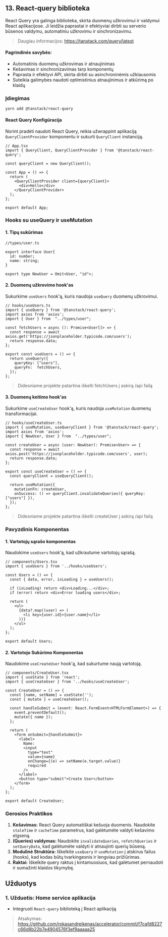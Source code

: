 ## 13. React-query biblioteka

React Query yra galinga biblioteka, skirta duomenų užkrovimui ir valdymui React aplikacijose. Ji leidžia paprastai ir efektyviai dirbti su serverio būsenos valdymu, automatiniu užkrovimu ir sinchronizavimu.

> Daugiau informacijos: https://tanstack.com/query/latest

#### Pagrindinės savybės:

-   Automatinis duomenų užkrovimas ir atnaujinimas
-   Kešavimas ir sinchronizavimas tarp komponentų
-   Paprasta ir efektyvi API, skirta dirbti su asinchroninėmis užklausomis
-   Suteikia galimybes naudoti optimistinius atnaujinimus ir atkūrimą po klaidų

### Įdiegimas

`yarn add @tanstack/react-query` 


#### React Query Konfigūracija

Norint pradėti naudoti React Query, reikia užwrappint aplikaciją `QueryClientProvider` komponentu ir sukurti `QueryClient` instanciją.

	// App.tsx
	import { QueryClient, QueryClientProvider } from '@tanstack/react-query';

	const queryClient = new QueryClient();

	const App = () => {
	  return (
	    <QueryClientProvider client={queryClient}>
	      <div>Hello</div>
	    </QueryClientProvider>
	  );
	};

	export default App;

### Hooks su useQuery ir useMutation

#### 1. Tipų sukūrimas
	//types/user.ts
	
	export interface User{
	  id: number;
	  name: string;
	}

	export type NewUser = Omit<User, "id">;

#### 2. Duomenų užkrovimo hook'as

Sukurkime `useUsers` hook'ą, kuris naudoja `useQuery` duomenų užkrovimui.


	// hooks/useUsers.ts
	import { useQuery } from '@tanstack/react-query';
	import axios from 'axios';
	import { User } from  "../types/user";

	const fetchUsers = async (): Promise<User[]> => {
	  const response = await axios.get('https://jsonplaceholder.typicode.com/users');
	  return response.data;
	};

	export const useUsers = () => {
	  return useQuery({
		queryKey: ["users"],
		queryFn:  fetchUsers,
	  });
	};

> Didesniame projekte patartina iškelti fetchUsers į askirą /api failą


#### 3. Duomenų keitimo hook'as

Sukurkime `useCreateUser` hook'ą, kuris naudoja `useMutation` duomenų transformacijai.

	// hooks/useCreateUser.ts
	import { useMutation, useQueryClient } from '@tanstack/react-query';
	import axios from 'axios';
	import { NewUser, User } from  "../types/user";

	const createUser = async (user: NewUser): Promise<User> => {
	  const response = await axios.post('https://jsonplaceholder.typicode.com/users', user);
	  return response.data;
	};

	export const useCreateUser = () => {
	  const queryClient = useQueryClient();
		
	  return useMutation({
		mutationFn: createUser,
		onSuccess: () => queryClient.invalidateQueries({ queryKey: ["users"] }),
	  });
	};
	
> Didesniame projekte patartina iškelti createUser į askirą /api failą

### Pavyzdinis Komponentas

#### 1. Vartotojų sąrašo komponentas

Naudokime `useUsers` hook'ą, kad užkrautume vartotojų sąrašą.

	// components/Users.tsx
	import { useUsers } from '../hooks/useUsers';

	const Users = () => {
	  const { data, error, isLoading } = useUsers();

	  if (isLoading) return <div>Loading...</div>;
	  if (error) return <div>Error loading users</div>;

	  return (
	    <ul>
	      {data?.map((user) => (
	        <li key={user.id}>{user.name}</li>
	      ))}
	    </ul>
	  );
	};

	export default Users;

#### 2. Vartotojo Sukūrimo Komponentas

Naudokime `useCreateUser` hook'ą, kad sukurtume naują vartotoją.

	// components/CreateUser.tsx
	import { useState } from 'react';
	import { useCreateUser } from '../hooks/useCreateUser';

	const CreateUser = () => {
	  const [name, setName] = useState('');
	  const { mutate } = useCreateUser();

	  const handleSubmit = (event: React.FormEvent<HTMLFormElement>) => {
	    event.preventDefault();
	    mutate({ name });
	  };

	  return (
	    <form onSubmit={handleSubmit}>
	      <label>
	        Name:
	        <input
	          type="text"
	          value={name}
	          onChange={(e) => setName(e.target.value)}
	          required
	        />
	      </label>
	      <button type="submit">Create User</button>
	    </form>
	  );
	};

	export default CreateUser;


### Gerosios Praktikos

1.  **Kešavimas:** React Query automatiškai kešuoja duomenis. Naudokite `staleTime` ir `cacheTime` parametrus, kad galėtumėte valdyti kešavimo elgseną.
2.  **(Queries) valdymas:** Naudokite `invalidateQueries`, `refetchQueries` ir `setQueryData`, kad galėtumėte valdyti ir atnaujinti querių būseną.
3.  **Modulinė Struktūra:** Iškelkite `useQuery` ir `useMutation` į atskirus failus (hooks), kad kodas būtų tvarkingesnis ir lengviau prižiūrimas.
4. **Raktai:** Iškelkite query raktus į kintamuosiuos, kad galėtumet pernaudoti ir sumažinti klaidos tikymybę.

## Užduotys

### 1. Užduotis: Home service aplikacija

 - Integruoti `React-query` biblioteką į React aplikaciją

> Atsakymas: https://github.com/rokasandreikenas/accelerator/commit/f7cafd8227c66d8b22b7e4904576f3ef9aaaaa25
